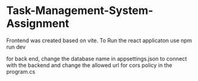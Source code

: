 # Task-Management-System-Assignment

Frontend was created based on vite.
To Run the react applicaton use npm run dev

for back end, 
change the database name in appsettings.json to connect with the backend and 
change the allowed url for cors policy in the program.cs 
